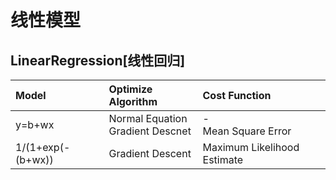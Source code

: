 # 线性模型
## LinearRegression[线性回归]
|Model|Optimize Algorithm|Cost Function|
|:--|:--|:--|
|y=b+wx|Normal Equation </br> Gradient Descnet|-</br> Mean Square Error|
|1/(1+exp(-(b+wx))| Gradient Descent|Maximum Likelihood Estimate|
